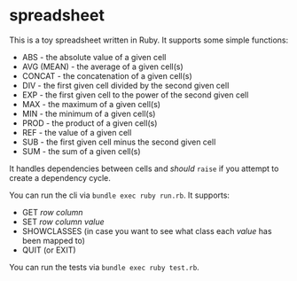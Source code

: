 spreadsheet
===========

This is a toy spreadsheet written in Ruby. It supports some simple functions:
  * ABS - the absolute value of a given cell
  * AVG (MEAN) - the average of a given cell(s)
  * CONCAT - the concatenation of a given cell(s)
  * DIV - the first given cell divided by the second given cell
  * EXP - the first given cell to the power of the second given cell
  * MAX - the maximum of a given cell(s)
  * MIN - the minimum of a given cell(s)
  * PROD - the product of a given cell(s)
  * REF - the value of a given cell
  * SUB - the first given cell minus the second given cell
  * SUM - the sum of a given cell(s)

It handles dependencies between cells and *should* `raise` if you attempt to create a dependency cycle.

You can run the cli via `bundle exec ruby run.rb`. It supports:
  * GET *row* *column*
  * SET *row* *column* *value*
  * SHOWCLASSES (in case you want to see what class each *value* has been mapped to)
  * QUIT (or EXIT)

You can run the tests via `bundle exec ruby test.rb`.
